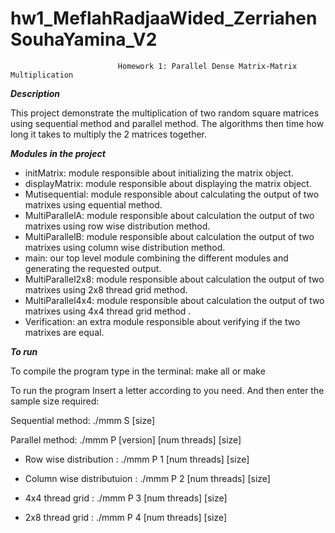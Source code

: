 # hw1_MeflahRadjaaWided_ZerriahenSouhaYamina_V2


                            Homework 1: Parallel Dense Matrix-Matrix Multiplication

 ***Description***
 
This project demonstrate the multiplication of two random square matrices  using sequential method and parallel method.
 The algorithms then time how long it takes to multiply the 2 matrices together.

***Modules in the project***
 
- initMatrix: module responsible about initializing the matrix object. 
- displayMatrix: module responsible about displaying the matrix object. 
- Mutisequential: module responsible about calculating the output of two matrixes using equential method. 
- MultiParallelA: module responsible about calculation the output of two matrixes using row wise distribution method. 
-	MultiParallelB:  module responsible about calculation the output of two matrixes using column wise distribution method.
- main: our top level module combining the different modules  and	  generating	  the	  requested	  output.	 
- MultiParallel2x8:  module responsible about calculation the output of two matrixes using 2x8 thread grid method.
- MultiParallel4x4:  module responsible about calculation the output of two matrixes using 4x4 thread grid  method . 
- Verification:  an extra module responsible about verifying if the two matrixes are equal. 

***To run***

To compile the program type in the terminal:
 make all or make

To run the program Insert a letter according to you need. And then enter the sample size required:

Sequential method: ./mmm S [size] 
  
Parallel method: ./mmm P [version] [num threads] [size]
 
- Row wise distribution : ./mmm P 1 [num threads] [size] 
 
- Column wise distributuion : ./mmm P 2 [num threads] [size]
 
- 4x4 thread grid : ./mmm P 3 [num threads] [size]
 
- 2x8 thread grid : ./mmm P 4 [num threads] [size]



